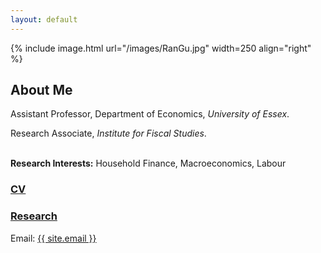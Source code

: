 ```yaml
---
layout: default
---
```


{% include image.html url="/images/RanGu.jpg" width=250 align="right" %}
<br>

## About Me
Assistant Professor, Department of Economics, *University of Essex*.      

Research Associate, *Institute for Fiscal Studies*.    
<br/>

**Research Interests:** Household Finance, Macroeconomics, Labour
<br/>

### [CV](https://drive.google.com/file/d/1CxtcSsPBSsJIAqw-mH986dI93GF8yXxB/view?usp=drive_link)

### [Research](/research/index.html)

Email: <a href="mailto:{{ site.email }}">{{ site.email }}</a>
